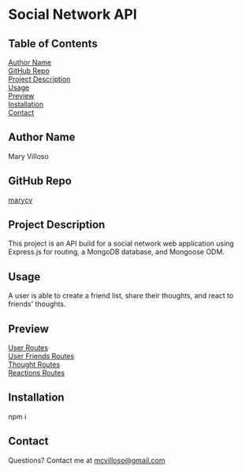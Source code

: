 # Social Network API
## Table of Contents
[Author Name](#author-name) <br>
[GitHub Repo](#github-repo) <br>
[Project Description](#project-description) <br>
[Usage](#usage) <br>
[Preview](#preview) <br>
[Installation](#installation) <br>
[Contact](#contact)
## Author Name
Mary Villoso
## GitHub Repo
[marycv](https://github.com/marycv/social_network_api)
## Project Description
This project is an API build for a social network web application using Express.js for routing, a MongoDB database, and Mongoose ODM.
## Usage
A user is able to create a friend list, share their thoughts, and react to friends' thoughts.
## Preview
[User Routes](https://drive.google.com/file/d/1tAZJhqxig3NinNTDl5aSpLnbw6sgJxjm/view) <br>
[User Friends Routes](https://drive.google.com/file/d/1VX2vftcMbyAe_MF2r5V5nsvf2cDjNXbk/view) <br>
[Thought Routes](https://drive.google.com/file/d/16vfcmwbXMaYZj_zUBpjfSzT7ZMaMHp3O/view) <br>
[Reactions Routes](https://drive.google.com/file/d/1f0SPqiesd_JJftd99ZskAKeavD9FZCn9/view)
## Installation
npm i
## Contact
Questions? Contact me at mcvilloso@gmail.com

